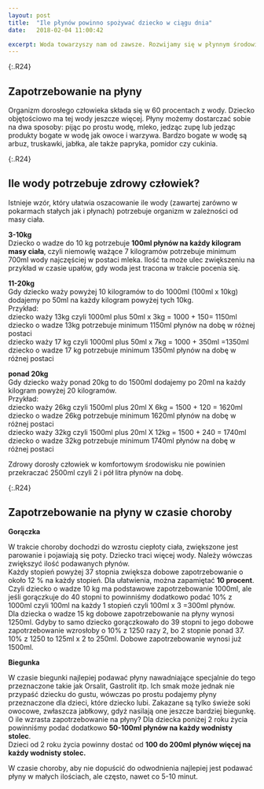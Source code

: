 ```yaml
---
layout: post
title:  "Ile płynów powinno spożywać dziecko w ciągu dnia"
date:   2018-02-04 11:00:42

excerpt: Woda towarzyszy nam od zawsze. Rozwijamy się w płynnym środowisku macicy, potem jakby zabieramy tą wodę ze sobą. Każda komórka naszego organizmu wypełniona jest wodną cytoplazmą i zanurzona w płynie międzykomórkowym, w naszych żyłach płynie krew, a mózg otacza płyn mózgowo-rdzeniowy. Stale musimy te płyny uzupełniać. Nieprawidłowe nawodnienie wpływa na cały organizm.
---
```



{:.R24}
## Zapotrzebowanie na płyny

Organizm dorosłego człowieka składa się w 60 procentach z wody. Dziecko objętościowo ma tej wody jeszcze więcej. Płyny możemy dostarczać sobie na dwa sposoby: pijąc po prostu wodę, mleko, jedząc zupę lub jedząc produkty bogate w wodę jak owoce i warzywa. Bardzo bogate w wodę są arbuz, truskawki, jabłka, ale także papryka, pomidor czy cukinia.

{:.R24}
## Ile wody potrzebuje zdrowy człowiek?

Istnieje wzór, który ułatwia oszacowanie ile wody (zawartej zarówno w pokarmach stałych jak i płynach) potrzebuje organizm w zależności od masy ciała.  

**3-10kg**  
Dziecko o wadze do 10 kg potrzebuje **100ml płynów na każdy kilogram masy ciała**, czyli niemowlę ważące 7 kilogramów potrzebuje minimum 700ml wody najczęściej w postaci mleka. Ilość ta może ulec zwiększeniu na przykład w czasie upałów, gdy woda jest tracona w trakcie pocenia się.  

**11-20kg**  
Gdy dziecko waży powyżej 10 kilogramów to do 1000ml (100ml x 10kg) dodajemy po 50ml na każdy kilogram powyżej tych 10kg.  
Przykład:  
dziecko waży 13kg czyli 1000ml plus 50ml x 3kg = 1000 + 150= 1150ml  
dziecko o wadze 13kg potrzebuje minimum 1150ml płynów na dobę w różnej postaci  
dziecko waży 17 kg czyli 1000ml plus 50ml x 7kg = 1000 + 350ml =1350ml  
dziecko o wadze 17 kg potrzebuje minimum 1350ml płynów na dobę w różnej postaci  

**ponad 20kg**  
Gdy dziecko waży ponad 20kg to do 1500ml dodajemy po 20ml na każdy kilogram powyżej 20 kilogramów.  
Przykład:  
dziecko waży 26kg czyli 1500ml plus 20ml X 6kg = 1500 + 120 = 1620ml  
dziecko o wadze 26kg potrzebuje minimum 1620ml płynów na dobę w różnej postaci  
dziecko waży 32kg czyli 1500ml plus 20ml X 12kg = 1500 + 240 = 1740ml  
dziecko o wadze 32kg potrzebuje minimum 1740ml płynów na dobę w różnej postaci  

Zdrowy dorosły człowiek w komfortowym środowisku nie powinien przekraczać 2500ml czyli 2 i pół litra płynów na dobę.  

{:.R24}
## Zapotrzebowanie na płyny w czasie choroby

**Gorączka**

W trakcie choroby dochodzi do wzrostu ciepłoty ciała, zwiększone jest parowanie i pojawiają się poty. Dziecko traci więcej wody. Należy wówczas zwiększyć ilość podawanych płynów.  
Każdy stopień powyżej 37 stopnia zwiększa dobowe zapotrzebowanie o około 12 % na każdy stopień.  Dla ułatwienia, można zapamiętać **10 procent**.  
Czyli dziecko o wadze 10 kg ma podstawowe zapotrzebowanie 1000ml, ale jeśli gorączkuje do 40 stopni to powinniśmy dodatkowo podać 10% z 1000ml czyli 100ml na każdy 1 stopień czyli 100ml x 3 =300ml płynów.  
Dla dziecka o wadze 15 kg dobowe zapotrzebowanie na płyny wynosi 1250ml. Gdyby to samo dziecko gorączkowało do 39 stopni to jego dobowe zapotrzebowanie wzrosłoby o 10% z 1250 razy 2, bo 2 stopnie ponad 37. 10% z 1250 to 125ml x 2 to 250ml. Dobowe zapotrzebowanie wynosi już 1500ml.  

**Biegunka**

W czasie biegunki najlepiej podawać płyny nawadniające specjalnie do tego przeznaczone takie jak Orsalit, Gastrolit itp. Ich smak może jednak nie przypaść dziecku do gustu, wówczas po prostu podajemy płyny przeznaczone dla dzieci, które dziecko lubi. Zakazane są tylko świeże soki owocowe, zwłaszcza jabłkowy, gdyż nasilają one jeszcze bardziej biegunkę.  
O ile wzrasta zapotrzebowanie na płyny?
Dla dziecka poniżej 2 roku życia powinniśmy podać dodatkowo **50-100ml płynów na każdy wodnisty stolec**.  
Dzieci od 2 roku życia powinny dostać od **100 do 200ml płynów więcej na każdy wodnisty stolec.**  

W czasie choroby, aby nie dopuścić do odwodnienia najlepiej jest podawać płyny w małych ilościach, ale często, nawet co 5-10 minut.


